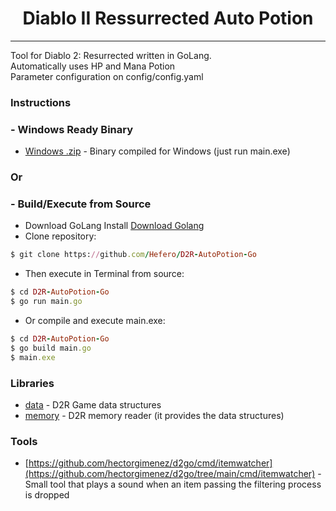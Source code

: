 <h1 align="center">Diablo II Ressurrected Auto Potion</h1>

---

Tool for Diablo 2: Resurrected written in GoLang. 
<br />
Automatically uses HP and Mana Potion
<br />
Parameter configuration on config/config.yaml
<br />

### Instructions
### - Windows Ready Binary
- [Windows .zip](https://github.com/Hefero/D2R-AutoPotion-Go/releases/download/v1/D2R-AutoPotion-Go.zip) - Binary compiled for Windows (just run main.exe)
### Or
### - Build/Execute from Source
- Download GoLang Install [Download Golang](https://go.dev/doc/install)
- Clone repository:
```ruby
$ git clone https://github.com/Hefero/D2R-AutoPotion-Go
```
- Then execute in Terminal from source:
```ruby
$ cd D2R-AutoPotion-Go
$ go run main.go
```
- Or compile and execute main.exe:
```ruby
$ cd D2R-AutoPotion-Go
$ go build main.go
$ main.exe
```

### Libraries

- [data](https://github.com/Hefero/D2R-AutoPotion-Go/tree/main/pkg/data) - D2R Game data structures
- [memory](https://github.com/Hefero/D2R-AutoPotion-Go/tree/main/pkg/memory) - D2R memory reader (it provides the data
  structures)

### Tools

- [https://github.com/hectorgimenez/d2go/cmd/itemwatcher](https://github.com/hectorgimenez/d2go/tree/main/cmd/itemwatcher) - Small tool that plays a sound
  when an item passing the filtering process is dropped
